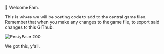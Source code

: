 👋 Welcome Fam. 
<p>This is where we will be posting code to add to the central game files. Remember that when you make any changes to the game file, to export said changes to this GIThub.</p>
<img src="C:\Users\Lady Faceless\Desktop\Files and stuff\Computer Backup 1-20-2022\Literally everything\All da Stuff\FireAlpaca Creations\Cafepress Designs\pesty_face_200.png" alt="PestyFace 200">
 <p>We got this, y'all.</p>

<!---
StudioOHZZAP/StudioOHZZAP is a ✨ special ✨ repository because its `README.md` (this file) appears on your GitHub profile.
You can click the Preview link to take a look at your changes.
--->
